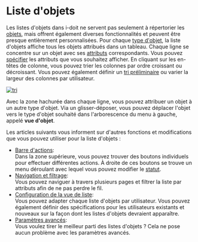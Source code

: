 # Liste d'objets

Les listes d'objets dans i-doit ne servent pas seulement à répertorier les [objets](../../basics/structure-of-the-it-documentation.md#object), mais offrent également diverses fonctionnalités et peuvent être presque entièrement personnalisées.
Pour chaque [type d'objet](../../basics/structure-of-the-it-documentation.md#object-type), la liste d'objets affiche tous les objets attribués dans un tableau. Chaque ligne se concentre sur un objet avec ses [attributs](../../basics/structure-of-the-it-documentation.md#attribute) correspondants. Vous pouvez [spécifier](configuration-of-the-list-view.md) les attributs que vous souhaitez afficher.
En cliquant sur les en-têtes de colonne, vous pouvez trier les colonnes par ordre croissant ou décroissant. Vous pouvez également définir un [tri préliminaire](./configuration-of-the-list-view.md#presort-columns) ou varier la largeur des colonnes par utilisateur.

[![tri](../../assets/images/en/basics/object-list/1-ol.png)](../../assets/images/en/basics/object-list/1-ol.png)

Avec la zone hachurée dans chaque ligne, vous pouvez attribuer un objet à un autre type d'objet. Via un glisser-déposer, vous pouvez déplacer l'objet vers le type d'objet souhaité dans l'arborescence du menu à gauche, appelé **vue d'objet**.

Les articles suivants vous informent sur d'autres fonctions et modifications que vous pouvez utiliser pour la liste d'objets :

-   [Barre d'actions](./actions-in-object-lists.md):<br> Dans la zone supérieure, vous pouvez trouver des boutons individuels pour effectuer différentes actions. À droite de ces boutons se trouve un menu déroulant avec lequel vous pouvez modifier le [statut](../structure-of-the-it-documentation.md).
-   [Navigation et filtrage](./navigation-and-filtering.md):<br> Vous pouvez naviguer à travers plusieurs pages et filtrer la liste par attributs afin de ne pas perdre le fil.
-   [Configuration de la vue de liste](./configuration-of-the-list-view.md):<br> Vous pouvez adapter chaque liste d'objets par utilisateur. Vous pouvez également définir des spécifications pour les utilisateurs existants et nouveaux sur la façon dont les listes d'objets devraient apparaître.
-   [Paramètres avancés](./advanced-settings.md):<br> Vous voulez tirer le meilleur parti des listes d'objets ? Cela ne pose aucun problème avec les paramètres avancés.
